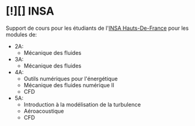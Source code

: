 [!][]
INSA
=======

Support de cours pour les étudiants de l'[INSA Hauts-De-France](http://www.univ-valenciennes.fr/ensiame/page-daccueil-ensiame) pour les modules de:
* 2A:
  * Mécanique des fluides
* 3A:
  * Mécanique des fluides
* 4A:
  * Outils numériques pour l'énergétique
  * Mécanique des fluides numérique II
  * CFD  
* 5A:
  * Introduction à la modélisation de la turbulence
  * Aéroacoustique
  * CFD
